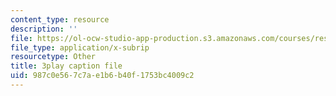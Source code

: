 ```yaml
---
content_type: resource
description: ''
file: https://ol-ocw-studio-app-production.s3.amazonaws.com/courses/res-6-012-introduction-to-probability-spring-2018/987c0e567c7ae1b6b40f1753bc4009c2_-k8WU-KB0rk.srt
file_type: application/x-subrip
resourcetype: Other
title: 3play caption file
uid: 987c0e56-7c7a-e1b6-b40f-1753bc4009c2
---
```

